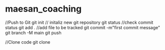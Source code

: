 # maesan_coaching

//Push to Git
git init  // initaliz new git repository
git status //check commit status
git add . //add file to be tracked
git commit -m"first commit message"
git branch -M main 
git push


//Clone code 
git clone 
